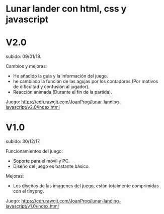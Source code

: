 # Lunar lander con html, css y javascript

# V2.0
subido: 09/01/18.

Cambios y mejoras: 
* He añadido la guia y la información del juego.
* he cambiado la función de las agujas por los contadores (Por motivos de dificultad y confusión al jugador). 
* Reacción animada (Durante el fin de la partida). 

Juego: https://cdn.rawgit.com/JoanProg/lunar-landing-javascript/v2.0/index.html

# V1.0
subido: 30/12/17.

Funcionamientos del juego:
* Soporte para el móvil y PC.
* Diseño del juego es bastante básico. 

Mejoras:
* Los diseños de las imagenes del juego, están totalmente comprimidas con el tinypng.  

Juego: https://cdn.rawgit.com/JoanProg/lunar-landing-javascript/v1.0/index.html
